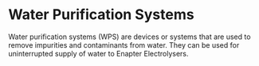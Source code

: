 # Water Purification Systems

Water purification systems (WPS) are devices or systems that are used to remove impurities and contaminants from water. They can be used for uninterrupted supply of water to Enapter Electrolysers.